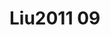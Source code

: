 # Liu2011 09
<a name="material" />
<script type="application/ld+json">

  {
    "@context": "https://schema.org/",
    "@type": "ChemicalSubstance",
    "http://purl.org/dc/terms/conformsTo":
      {
        "@type": "CreativeWork",
        "@id": "https://bioschemas.org/profiles/ChemicalSubstance/0.4-RELEASE/"
      },
    "@id": "https://egonw.github.io/nanowiki/nanowiki83.html#material",
    "name": "Liu2011 09",
    "sameAs: "http://127.0.0.1/mediawiki/index.php/Special:URIResolver/Liu2011_09"
  }
</script>

